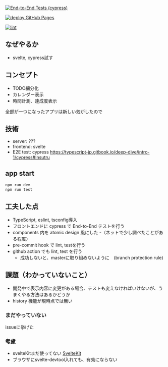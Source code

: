 [![End-to-End Tests (cypress)](https://github.com/masa5555/svelteScheduleApp/actions/workflows/e2e.yml/badge.svg?branch=master)](https://github.com/masa5555/svelteScheduleApp/actions/workflows/e2e.yml)

[![deploy GitHub Pages](https://github.com/masa5555/svelteScheduleApp/actions/workflows/github_pages.yml/badge.svg?branch=master)](https://github.com/masa5555/svelteScheduleApp/actions/workflows/github_pages.yml)

[![lint](https://github.com/masa5555/svelteScheduleApp/actions/workflows/linting.yml/badge.svg?branch=master)](https://github.com/masa5555/svelteScheduleApp/actions/workflows/linting.yml)

## なぜやるか
- svelte, cypress試す 

## コンセプト
- TODO細分化
- カレンダー表示
- 時間計測、達成度表示

全部が一つになったアプリは新しい気がしたので

## 技術
- server: ???
- frontend: svelte
- E2E test: cypress
https://typescript-jp.gitbook.io/deep-dive/intro-1/cypress#insutru

## app start
```sh
npm run dev
npm run test
```

## 工夫した点
- TypeScript, eslint, tsconfig導入
- フロントエンドに cypress で End-to-End テストを行う
- components 内を atomic design 風にした
  -（ネットで少し調べたことがある程度）
- pre-commit hook で lint, testを行う
- github action でも lint, test を行う
  - 成功しないと、masterに取り組めないように　(branch protection rule)

## 課題（わかっていないこと）
- 開発中で表示内容に変更がある場合、テストも変えなければいけないが、うまくやる方法はあるかどうか
- history 機能が現時点では無い

### まだやっていない
issueに挙げた

### 考慮
- svelteKitまだ使ってない
[SvelteKit](https://kit.svelte.dev)
- ブラウザにsvelte-devtool入れても、有効にならない
